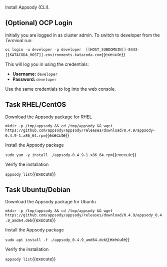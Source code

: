 Install Appsody (CLI).

## (Optional) OCP Login

Initially you are logged in as cluster admin. To switch to developer from the _Terminal_ run:

``oc login -u developer -p developer  [[HOST_SUBDOMAIN]]-8443-[[KATACODA_HOST]].environments.katacoda.com``{{execute}}

This will log you in using the credentials:

* **Username:** ``developer``
* **Password:** ``developer``

Use the same credentials to log into the web console.

## Task RHEL/CentOS

Download the Appsody package for RHEL

`mkdir -p /tmp/appsody && cd /tmp/appsody && wget https://github.com/appsody/appsody/releases/download/0.4.9/appsody-0.4.9-1.x86_64.rpm`{{execute}}

Install the Appsody package

`sudo yum -y install ./appsody-0.4.9-1.x86_64.rpm`{{execute}}

Verify the installation

`appsody list`{{execute}}



## Task Ubuntu/Debian

Download the Appsody package for Ubuntu

`mkdir -p /tmp/appsody && cd /tmp/appsody && wget https://github.com/appsody/appsody/releases/download/0.4.9/appsody_0.4.9_amd64.deb`{{execute}}

Install the Appsody package

`sudo apt install -f ./appsody_0.4.9_amd64.deb`{{execute}}

Verify the installation

`appsody list`{{execute}}


